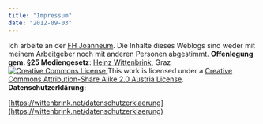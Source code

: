 ```yaml
---
title: "Impressum"
date: "2012-09-03"
---
```


Ich arbeite an der [FH Joanneum](http://www.fh-joanneum.at "Site der FH Joanneum"). Die Inhalte dieses Weblogs sind weder mit meinem Arbeitgeber noch mit anderen Personen abgestimmt. **Offenlegung gem. §25 Mediengesetz**: [Heinz Wittenbrink](mailto:heinz.wittenbrink@gmail.com), Graz [![Creative Commons License](images/88x31.png) ](http://creativecommons.org/licenses/by-sa/2.0/at/) This work is licensed under a [Creative Commons Attribution-Share Alike 2.0 Austria License](http://creativecommons.org/licenses/by-sa/2.0/at/). **Datenschutzerklärung:**

[https://wittenbrink.net/datenschutzerklaerung](https://wittenbrink.net/datenschutzerklaerung)
